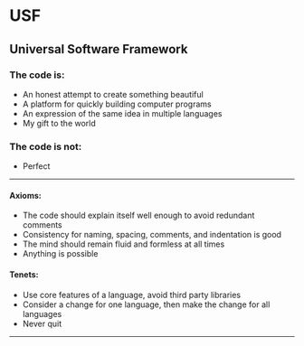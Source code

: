 # USF

## Universal Software Framework 

### The code is:

- An honest attempt to create something beautiful
- A platform for quickly building computer programs
- An expression of the same idea in multiple languages
- My gift to the world

### The code is not:

- Perfect

---
    
#### Axioms:

- The code should explain itself well enough to avoid redundant comments
- Consistency for naming, spacing, comments, and indentation is good
- The mind should remain fluid and formless at all times
- Anything is possible

#### Tenets:

- Use core features of a language, avoid third party libraries
- Consider a change for one language, then make the change for all languages
- Never quit

---
